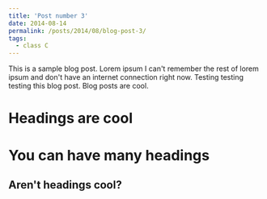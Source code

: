```yaml
---
title: 'Post number 3'
date: 2014-08-14
permalink: /posts/2014/08/blog-post-3/
tags:
  - class C
---
```


This is a sample blog post. Lorem ipsum I can't remember the rest of lorem ipsum and don't have an internet connection right now. Testing testing testing this blog post. Blog posts are cool. 

Headings are cool
======

You can have many headings
======

Aren't headings cool?
------